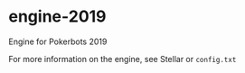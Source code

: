 # engine-2019
Engine for Pokerbots 2019

For more information on the engine, see Stellar or `config.txt`
